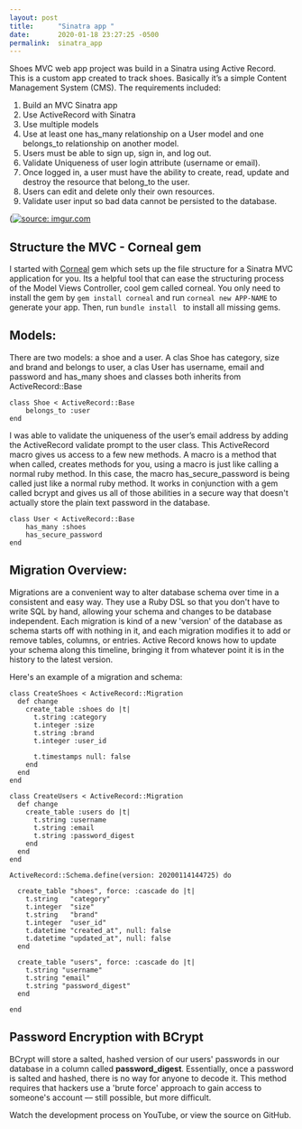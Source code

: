 ```yaml
---
layout: post
title:      "Sinatra app "
date:       2020-01-18 23:27:25 -0500
permalink:  sinatra_app
---
```


Shoes MVC web app project was build in a Sinatra using Active Record. This is a custom app created to track shoes. Basically it’s a simple Content Management System (CMS). The requirements included:

1. Build an MVC Sinatra app
2. Use ActiveRecord with Sinatra&#x2028;
3. Use multiple models&#x2028;
4. Use at least one has_many relationship on a User model and one belongs_to relationship on another model.&#x2028;
5. Users must be able to sign up, sign in, and log out.
6. Validate Uniqueness of user login attribute (username or email).&#x2028;
7. Once logged in, a user must have the ability to create, read, update and destroy the resource that belong_to the user.&#x2028;
8. Users can edit and delete only their own resources.&#x2028;
9. Validate user input so bad data cannot be persisted to the database.&#x2028;

(<a href="https://imgur.com/4diC8jN"><img src="https://i.imgur.com/4diC8jNl.png" title="source: imgur.com" /></a>

## Structure the MVC - Corneal gem 

I started with [Corneal](https://thebrianemory.github.io/corneal/ ) gem which sets up the file structure for a Sinatra MVC application for you. Its a helpful tool that can ease the structuring process of the Model Views Controller,  cool gem called corneal. You only need to install the gem by `gem install corneal` and run `corneal new APP-NAME` to generate your app. Then, run `bundle install ` to install all missing gems. 

## Models:
There are two models: a shoe and a user. A clas Shoe has category, size and brand and belongs to user, a clas User has username, email and password and has_many shoes and classes both inherits from ActiveRecord::Base
```
class Shoe < ActiveRecord::Base
    belongs_to :user
end
```
I was able to validate the uniqueness of the user’s email address by adding the ActiveRecord validate prompt to the user class. This ActiveRecord macro gives us access to a few new methods. A macro is a method that when called, creates methods for you, using a macro is just like calling a normal ruby method. In this case, the macro has_secure_password is being called just like a normal ruby method. It works in conjunction with a gem called bcrypt and gives us all of those abilities in a secure way that doesn't actually store the plain text password in the database.



```
class User < ActiveRecord::Base
    has_many :shoes
    has_secure_password 
end
```
## Migration Overview:

Migrations are a convenient way to alter database schema over time in a consistent and easy way. They use a Ruby DSL so that you don't have to write SQL by hand, allowing your schema and changes to be database independent. Each migration is kind of a new 'version' of the database as schema starts off with nothing in it, and each migration modifies it to add or remove tables, columns, or entries. Active Record knows how to update your schema along this timeline, bringing it from whatever point it is in the history to the latest version. 

Here's an example of a migration and schema: 

```
class CreateShoes < ActiveRecord::Migration
  def change
    create_table :shoes do |t|
      t.string :category
      t.integer :size
      t.string :brand
      t.integer :user_id

      t.timestamps null: false
    end
  end
end
```
```
class CreateUsers < ActiveRecord::Migration
  def change
    create_table :users do |t|
      t.string :username
      t.string :email
      t.string :password_digest 
    end
  end
end
```
```
ActiveRecord::Schema.define(version: 20200114144725) do

  create_table "shoes", force: :cascade do |t|
    t.string   "category"
    t.integer  "size"
    t.string   "brand"
    t.integer  "user_id"
    t.datetime "created_at", null: false
    t.datetime "updated_at", null: false
  end

  create_table "users", force: :cascade do |t|
    t.string "username"
    t.string "email"
    t.string "password_digest"
  end

end
```

## Password Encryption with BCrypt
BCrypt will store a salted, hashed version of our users' passwords in our database in a column called **password_digest**. Essentially, once a password is salted and hashed, there is no way for anyone to decode it. This method requires that hackers use a 'brute force' approach to gain access to someone's account –– still possible, but more difficult.

Watch the development process on YouTube, or view the source on GitHub.






